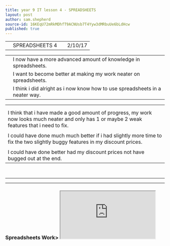 ```yaml
---
title: year 9 IT lesson 4 - SPREADSHEETS
layout: post
author: sam.shepherd
source-id: 16KEqU72mRkMDhfT9ACNUsb7T4Yyw3dMRbuUe6bLdHcw
published: true
---
```

<table>
  <tr>
    <td></td>
    <td>SPREADSHEETS 4</td>
    <td></td>
    <td>2/10/17</td>
  </tr>
</table>


<table>
  <tr>
    <td></td>
    <td>I now have a more advanced amount of knowledge in spreadsheets. </td>
  </tr>
  <tr>
    <td></td>
    <td>I want to become better at making my work neater on spreadsheets.</td>
  </tr>
  <tr>
    <td></td>
    <td>I think i did alright as i now know how to use spreadsheets in a neater way.</td>
  </tr>
</table>


<table>
  <tr>
    <td></td>
  </tr>
  <tr>
    <td></td>
  </tr>
  <tr>
    <td>I think that i have made a good amount of progress, my work now looks much neater and only has 1 or maybe 2 weak features that i need to fix.</td>
  </tr>
  <tr>
    <td></td>
  </tr>
  <tr>
    <td>I could have done much much better if i had slightly more time to fix the two slightly buggy features in my discount prices.</td>
  </tr>
  <tr>
    <td></td>
  </tr>
  <tr>
    <td>I could have done better had my discount prices not have bugged out at the end.</td>
  </tr>
</table>

<br>
<hr>
<hr>

<h3>Spreadsheets Work>

<iframe src="https://docs.google.com/spreadsheets/d/e/2PACX-1vSZIA49k5ryBB85nU2yMDVfUqWywkCv9IzXZS4cSqb1dsM-nsYbOWJ00SSRu3AJnCBqnbivJFATxi0W/pubhtml?widget=true&amp;headers=false"></iframe>
